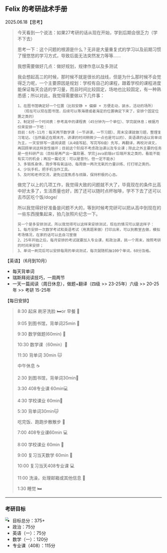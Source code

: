 ## Felix 的考研战术手册

2025.06.18【思考】

> 今天看到一个说法：如果27考研的话从现在开始，学到后期会很乏力（学不下去）
>
> 思考一下：这个问题的根源是什么？无非是大量重复式的学习以及前期习惯了慢悠悠的学习方式，导致后面无法突然发力等等......
>
> 我想需要做好几点：做好规划，规律作息以及多测试
>
> 我会想起高三的时候，那时候不就是很长的战线，但是为什么那时候不会觉得乏力呢，一个主要原因是规划：学校有自己的课程，跟着学校的课程进度能保证每天合适的学习量，而且时间比较固定，场地也比较固定，有一种熟悉感；所以对此，我觉得需要做以下几件事：
>
> ```
> 1、在图书馆确定好一个位置（比较安静 + 偏僻 + 方便走动，装水，活动的场所）
> 	（现在可以现在图书馆，后续可以等海德或者海定的位置确定下来了，安排个固定位置之类的）
> 2、制定好一个时间表：参考高中的课程表（45分钟为一个单位）、学完就休息；根据月份来安排一下吧：
> 目前：6月-11月：每天两节数学课（一节讲课，一节习题）、周末没课就做习题，整理复习笔记。（当然最近在期末月，讲课的时间稍微少一点也是可以的）、英语课的话以背单词为主，一天安排写一道阅读题（从4级写起、写完写6级）先写，再翻译，再校对译文，再回顾单词这样良性循环；目前这个阶段不考虑政治课以及专业课；除此之外主要的任务是一些科研产出（目标是再产出一篇软著、学完java前端or后端开发之类的，看能不能有实习的机会；再加一篇论文：可以是普刊，但一定不能水）
> 3、多锻炼身体，跑步等有氧运动、每周做一两次无氧的力量训练、打打球之类的。
> 4、少玩手机，把手机当作工具。
> 5、及时和老师交流，避免过度焦虑与烦躁，保持积极的心态。
> ```
>
> 做完了以上的几项工作，我觉得大致的问题就不大了，毕竟现在的条件比高中好太多了，生活质量也好，困了还可以随时点杯咖啡，学不下去了还可以去市区吃个饭/doge/
>
> 所以我觉得好好准备是问题不大的，等到时候考完研可以把从高中到现在的一些东西搜集起来，拍几张照片纪念一下。
>
> ```
> 另一个是多安排测试，所以我觉得可以这样来安排测试，现在的情况可以是这样子：
> 1、每月安排一次数学考试和英语考试（用真题来做）打印出来，可以到教室去做，模拟考场情况，在家的话可以去自习室做
> 2、25年开始之后，每月安排的考试就要加入专业课，和政治课，挑一个周末，按照考研的时间来安排；
> 3、单词一刷完后可以安排每周的单词测试，每次就随机抽100个单词，60分及格。
> ```
>

【英语】（6月到10月）

- 每天背单词
- 瑞斯拜阅读技巧，一周两节
- 一天一篇阅读（周日休息），做题+翻译（四级 >> 23-25年）六级 >> 20-25年 >> 考研 15-25年

【每日安排】

> 8:30 起床 刷牙洗脸 :bed:or 早餐 :bread:
>
> 9:05 到图书馆，背单词25min :office:
>
> 9:30 数学做题(60min)  :book:
>
> 10:30 数学课（60min）:rocket:
>
> 11:30 背单词 30min :cat:
>
> 中午休息 :coffee:
>
> 2:30 到图书馆，背单词30min:dog:
>
> 3:30 408专业课 60min:computer:
>
> 4:30 学校课业 60min:book:
>
> 5:30 背单词30min:cat:
>
> 吃完饭、跑跑步散散步 :tea:
>
> 7:00 408专业课60min :computer:
>
> 8:00 学校课业 60min :book:
>
> 9:00 复习当天数学 60min :rocket:
>
> 10:00 复习当天408专业课 :computer:
>
> 11:00 洗澡，处理邮箱或其他信息 :email:
>
> 1:30 睡觉 :bed:

------

### 考研目标

<img align="left" src="C:\Users\Duuuzx\AppData\Roaming\Typora\typora-user-images\复试线.jpg" style="zoom: 67%;" />

- 目标总分：375+
- 政治：75分
- 英语（一）：75分
- 数学（一）：120分
- 专业课（408）：115分

